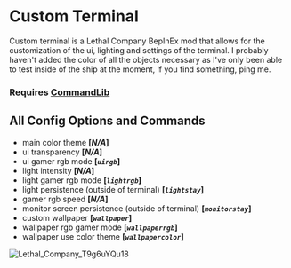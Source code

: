 
# Custom Terminal

Custom terminal is a Lethal Company BepInEx mod that allows for the customization of the ui, lighting and settings of the terminal. I probably haven't added the color of all the objects necessary as I've only been able to test inside of the ship at the moment, if you find something, ping me.

### **Requires [CommandLib](https://github.com/bzzzthe18th/commandlib/releases/latest)**

## All Config Options and Commands

- main color theme **[*N/A*]**
- ui transparency **[*N/A*]**
- ui gamer rgb mode **[*`uirgb`*]**
- light intensity **[*N/A*]**
- light gamer rgb mode **[*`lightrgb`*]**
- light persistence (outside of terminal) **[*`lightstay`*]**
- gamer rgb speed **[*N/A*]**
- monitor screen persistence (outside of terminal) **[*`monitorstay`*]**
- custom wallpaper **[*`wallpaper`*]**
- wallpaper rgb gamer mode **[*`wallpaperrgb`*]**
- wallpaper use color theme **[*`wallpapercolor`*]**

![Lethal_Company_T9g6uYQu18](https://github.com/BzzzThe18th/CustomTerminal/assets/69125495/bc445716-cb08-4764-9347-c96238b5121e)